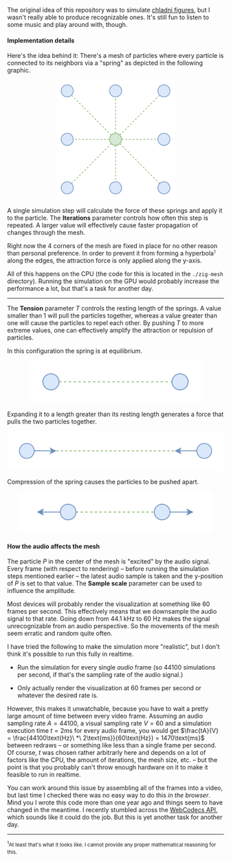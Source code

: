 The original idea of this repository was to simulate [chladni figures](https://en.wikipedia.org/wiki/Ernst_Chladni#Chladni_figures), but I wasn't really able to produce recognizable ones. It's still fun to listen to some music and play around with, though.

#### Implementation details

Here's the idea behind it: There's a mesh of particles where every particle is connected to its neighbors via a "spring" as depicted in the following graphic.

<p align="center">
<img title="" src="./particles.svg" alt="Nine evenly spaced particles are arranged in a square pattern. The one in the center has arrows going out to each of its neighboring particles." width="277" data-align="center">
</p>

A single simulation step will calculate the force of these springs and apply it to the particle. The **Iterations** parameter controls how often this step is repeated. A larger value will effectively cause faster propagation of changes through the mesh.

Right now the 4 corners of the mesh are fixed in place for no other reason than personal preference. In order to prevent it from forming a hyperbola<small><sup>1</sup></small> along the edges, the attraction force is only applied along the y-axis.

All of this happens on the CPU (the code for this is located in the `./zig-mesh` directory). Running the simulation on the GPU would probably increase the performance a lot, but that's a task for another day.

---

The **Tension** parameter $T$ controls the resting length of the springs. A value smaller than 1 will pull the particles together, whereas a value greater than one will cause the particles to repel each other. By pushing $T$ to more extreme values, one can effectively amplify the attraction or repulsion of particles.

In this configuration the spring is at equilibrium.
<p align="center"><img title="" src="./spring-1.svg" alt="" width="400" data-align="center"></p>

Expanding it to a length greater than its resting length generates a force that pulls the two particles together.
<p align="center"><img title="" src="./spring-2.svg" alt="" width="548" data-align="center"></p>

Compression of the spring causes the particles to be pushed apart.
<p align="center"><img title="" src="./spring-3.svg" alt="" width="452" data-align="center"></p>

#### How the audio affects the mesh

The particle $P$ in the center of the mesh is "excited" by the audio signal. Every frame (with respect to rendering) – before running the simulation steps mentioned earlier – the latest audio sample is taken and the y-position of $P$ is set to that value. The **Sample scale** parameter can be used to influence the amplitude.

Most devices will probably render the visualization at something like 60 frames per second. This effectively means that we downsample the audio signal to that rate. Going down from $44.1\ \text{kHz}$ to $60\ \text{Hz}$ makes the signal unrecognizable from an audio perspective. So the movements of the mesh seem erratic and random quite often.

I have tried the following to make the simulation more "realistic", but I don't think it's possible to run this fully in realtime.

* Run the simulation for every single *audio* frame (so 44100 simulations per second, if that's the sampling rate of the audio signal.)

* Only actually render the visualization at 60 frames per second or whatever the desired rate is.

However, this makes it unwatchable, because you have to wait a pretty large amount of time between every video frame. Assuming an audio sampling rate $A=44100$, a visual sampling rate $V = 60$ and a simulation execution time $t=2\text{ms}$ for every audio frame, you would get  $\frac{tA}{V} = \frac{44100\text{Hz}\ *\ 2\text{ms}}{60\text{Hz}} = 1470\text{ms}$ between redraws – or something like less than a single frame per second. Of course, $t$ was chosen rather arbitrarly here and depends on a lot of factors like the CPU, the amount of iterations, the mesh size, etc. – but the point is that you probably can't throw enough hardware on it to make it feasible to run in realtime.

You can work around this issue by assembling all of the frames into a video, but last time I checked there was no easy way to do this *in the browser*. Mind you I wrote this code more than one year ago and things seem to have changed in the meantime. I recently stumbled across the [WebCodecs API](https://developer.mozilla.org/en-US/docs/Web/API/WebCodecs_API), which sounds like it could do the job. But this is yet another task for another day.

---

<small><sup>1</sup>At least that's what it looks like. I cannot provide any proper mathematical reasoning for this.</small>
